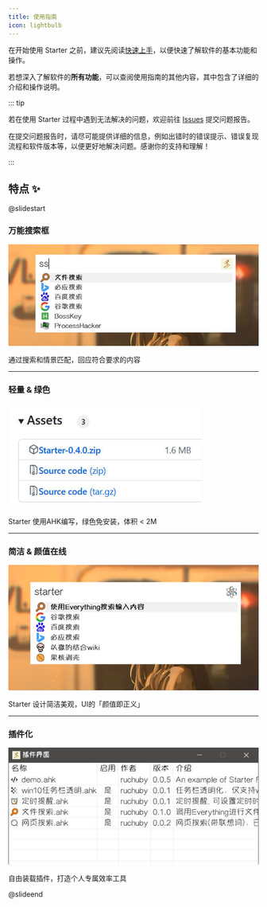 ```yaml
---
title: 使用指南
icon: lightbulb
---
```


在开始使用 Starter 之前，建议先阅读[快速上手](./get-started/intro)，以便快速了解软件的基本功能和操作。

若想深入了解软件的**所有功能**，可以查阅使用指南的其他内容，其中包含了详细的介绍和操作说明。

::: tip

若在使用 Starter 过程中遇到无法解决的问题，欢迎前往 [Issues](https://github.com/ruchuby/Starter/issues) 提交问题报告。

在提交问题报告时，请尽可能提供详细的信息，例如出错时的错误提示、错误复现流程和软件版本等，以便更好地解决问题。感谢你的支持和理解！

:::

<!-- more -->

## 特点 ✨

@slidestart

### 万能搜索框

![万能搜索框](/images/search-box.jpg)

通过搜索和情景匹配，回应符合要求的内容

---

### 轻量 & 绿色

![软件体积](/images/file-size.jpg)

Starter 使用AHK编写，绿色免安装，体积 < 2M

---

### 简洁 & 颜值在线

![智能模式](/images/intelligent-mode.jpg)

Starter 设计简洁美观，UI的「颜值即正义」

---

### 插件化

![插件化](/images/plugin.jpg)

自由装载插件，打造个人专属效率工具

@slideend
